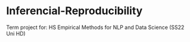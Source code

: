 # Inferencial-Reproducibility
Term project for: HS Empirical Methods for NLP and Data Science (SS22 Uni HD)
